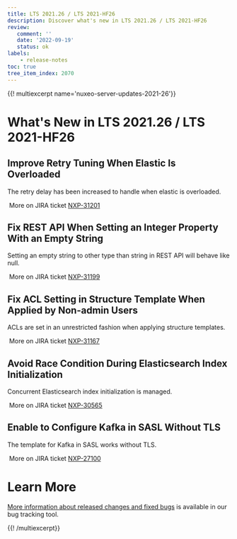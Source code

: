 ```yaml
---
title: LTS 2021.26 / LTS 2021-HF26
description: Discover what's new in LTS 2021.26 / LTS 2021-HF26
review:
   comment: ''
   date: '2022-09-19'
   status: ok
labels:
    - release-notes
toc: true
tree_item_index: 2070
---
```


{{! multiexcerpt name='nuxeo-server-updates-2021-26'}}
# What's New in LTS 2021.26 / LTS 2021-HF26

## Improve Retry Tuning When Elastic Is Overloaded

The retry delay has been increased to handle when elastic is overloaded.

<i class="fa fa-long-arrow-right" aria-hidden="true"></i>&nbsp;More on JIRA ticket [NXP-31201](https://jira.nuxeo.com/browse/NXP-31201)

## Fix REST API When Setting an Integer Property With an Empty String

Setting an empty string to other type than string in REST API will behave like null.

<i class="fa fa-long-arrow-right" aria-hidden="true"></i>&nbsp;More on JIRA ticket [NXP-31199](https://jira.nuxeo.com/browse/NXP-31199)

## Fix ACL Setting in Structure Template When Applied by Non-admin Users

ACLs are set in an unrestricted fashion when applying structure templates.

<i class="fa fa-long-arrow-right" aria-hidden="true"></i>&nbsp;More on JIRA ticket [NXP-31167](https://jira.nuxeo.com/browse/NXP-31167)

## Avoid Race Condition During Elasticsearch Index Initialization

Concurrent Elasticsearch index initialization is managed.

<i class="fa fa-long-arrow-right" aria-hidden="true"></i>&nbsp;More on JIRA ticket [NXP-30565](https://jira.nuxeo.com/browse/NXP-30565)

## Enable to Configure Kafka in SASL Without TLS

The template for Kafka in SASL works without TLS.

<i class="fa fa-long-arrow-right" aria-hidden="true"></i>&nbsp;More on JIRA ticket [NXP-27100](https://jira.nuxeo.com/browse/NXP-27100)


# Learn More

[More information about released changes and fixed bugs](https://jira.nuxeo.com/secure/ReleaseNote.jspa?projectId=10011&version=21811) is available in our bug tracking tool.

{{! /multiexcerpt}}

